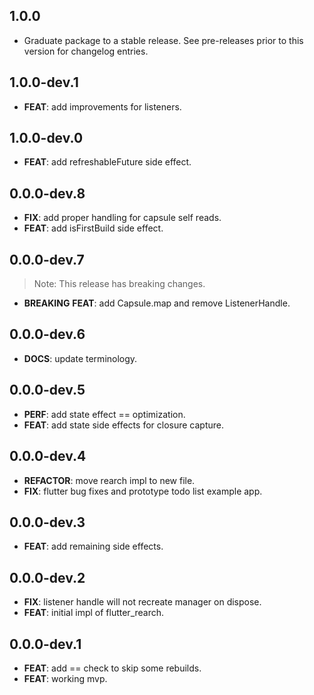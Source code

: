 ## 1.0.0

 - Graduate package to a stable release. See pre-releases prior to this version for changelog entries.

## 1.0.0-dev.1

 - **FEAT**: add improvements for listeners.

## 1.0.0-dev.0

 - **FEAT**: add refreshableFuture side effect.

## 0.0.0-dev.8

 - **FIX**: add proper handling for capsule self reads.
 - **FEAT**: add isFirstBuild side effect.

## 0.0.0-dev.7

> Note: This release has breaking changes.

 - **BREAKING** **FEAT**: add Capsule.map and remove ListenerHandle.

## 0.0.0-dev.6

 - **DOCS**: update terminology.

## 0.0.0-dev.5

 - **PERF**: add state effect == optimization.
 - **FEAT**: add state side effects for closure capture.

## 0.0.0-dev.4

 - **REFACTOR**: move rearch impl to new file.
 - **FIX**: flutter bug fixes and prototype todo list example app.

## 0.0.0-dev.3

 - **FEAT**: add remaining side effects.

## 0.0.0-dev.2

 - **FIX**: listener handle will not recreate manager on dispose.
 - **FEAT**: initial impl of flutter_rearch.

## 0.0.0-dev.1

 - **FEAT**: add == check to skip some rebuilds.
 - **FEAT**: working mvp.

